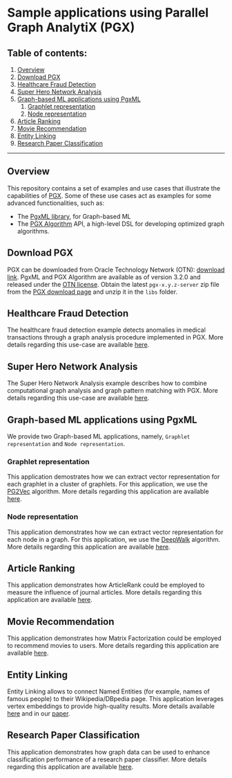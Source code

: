 # Sample applications using Parallel Graph AnalytiX (PGX)

## Table of contents:

1. [Overview](#overview)
2. [Download PGX](#pgx-download)
3. [Healthcare Fraud Detection](#healthcare-fraud-detection)
4. [Super Hero Network Analysis](#super-hero-network-analysis)
5. [Graph-based ML applications using PgxML](#pgxml-apps)
    1. [Graphlet representation](#graphlet-representation)
    2. [Node representation](#node-representation)
6. [Article Ranking](#article-ranking)
7. [Movie Recommendation](#movie-recommender)
8. [Entity Linking](#entity-linking)
9. [Research Paper Classification](#paper-classification)

****
    
## Overview <a name="overview"></a>
This repository contains a set of examples and use cases that illustrate the capabilities of [PGX](https://www.oracle.com/technetwork/oracle-labs/parallel-graph-analytix).
Some of these use cases act as examples for some advanced functionalities, such as:

* The [PgxML library](https://docs.oracle.com/cd/E56133_01/latest/prog-guides/mllib/index.html), for Graph-based ML
* The [PGX Algorithm](https://docs.oracle.com/cd/E56133_01/latest/reference/analytics/pgx-algorithm.html) API, a high-level DSL for developing optimized graph algorithms.

## Download PGX <a name="pgx-download"></a>
PGX can be downloaded from Oracle Technology Network (OTN): [download link](https://www.oracle.com/technetwork/oracle-labs/parallel-graph-analytix/downloads).
PgxML and PGX Algorithm are available as of version 3.2.0 and released under the [OTN license](https://www.oracle.com/technetwork/licenses/standard-license-152015.html).
Obtain the latest `pgx-x.y.z-server` zip file from the [PGX download page](https://www.oracle.com/technetwork/oracle-labs/parallel-graph-analytix/downloads) and unzip it in the `libs` folder.

## Healthcare Fraud Detection <a name="healthcare-fraud-detection"></a>
The healthcare fraud detection example detects anomalies in medical transactions through a graph analysis procedure implemented in PGX.
More details regarding this use-case are available [here](healthcare/README.md).

## Super Hero Network Analysis <a name="super-hero-network-analysis"></a>
The Super Hero Network Analysis example describes how to combine computational graph analysis and graph pattern matching with PGX.
More details regarding this use-case are available [here](superhero/README.md).

## Graph-based ML applications using PgxML <a name="pgxml-apps"></a>
We provide two Graph-based ML applications, namely, `Graphlet representation` and `Node representation`.

### Graphlet representation <a name="graphlet-representation"></a>
This application demostrates how we can extract vector representation for each graphlet in a cluster of graphlets.
For this application, we use the [PG2Vec](https://docs.oracle.com/cd/E56133_01/latest/prog-guides/mllib/pg2vec.html) algorithm.
More details regarding this application are available [here](graphlet-representation/README.md).

### Node representation <a name="node-representation"></a>
This application demonstrates how we can extract vector representation for each node in a graph.
For this application, we use the [DeepWalk](https://docs.oracle.com/cd/E56133_01/latest/prog-guides/mllib/deepwalk.html) algorithm.
More details regarding this application are available [here](node-representation/README.md).

## Article Ranking <a name="article-ranking"></a>
This application demonstrates how ArticleRank could be employed to measure the influence of journal articles.
More details regarding this application are available [here](article-ranking/README.md).

## Movie Recommendation <a name="movie-recommendation"></a>
This application demonstrates how Matrix Factorization could be employed to recommend movies to users.
More details regarding this application are available [here](movie-recommendation/README.md).

## Entity Linking <a name="entity-linking"></a>
Entity Linking allows to connect Named Entities (for example, names of famous people) to their Wikipedia/DBpedia page.
 This application leverages vertex embeddings to provide high-quality results. More details available [here](entity-linking/README.md) and in our [paper](https://dl.acm.org/citation.cfm?doid=3327964.3328499).

## Research Paper Classification <a name="paper-classification"></a>
This application demonstrates how graph data can be used to enhance classification performance of a research paper classifier.
More details regarding this application are available [here](paper-classification/README.md).
